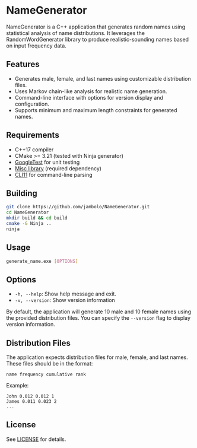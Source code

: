 # NameGenerator

NameGenerator is a C++ application that generates random names using statistical analysis of name distributions. It leverages the RandomWordGenerator library to produce realistic-sounding names based on input frequency data.

## Features

- Generates male, female, and last names using customizable distribution files.
- Uses Markov chain-like analysis for realistic name generation.
- Command-line interface with options for version display and configuration.
- Supports minimum and maximum length constraints for generated names.

## Requirements

- C++17 compiler
- CMake >= 3.21 (tested with Ninja generator)
- [GoogleTest](https://github.com/google/googletest) for unit testing
- [Misc library](https://github.com/jambolo/Misc) (required dependency)
- [CLI11](https://github.com/CLIUtils/CLI11) for command-line parsing

## Building

```sh
git clone https://github.com/jambolo/NameGenerator.git
cd NameGenerator
mkdir build && cd build
cmake -G Ninja ..
ninja
```

## Usage

```sh
generate_name.exe [OPTIONS]
```

## Options
- `-h, --help`: Show help message and exit.
- `-v, --version`: Show version information

By default, the application will generate 10 male and 10 female names using the provided distribution files. You can specify the `--version` flag to display version information.

## Distribution Files

The application expects distribution files for male, female, and last names. These files should be in the format:

```
name frequency cumulative rank
```

Example:
```
John 0.012 0.012 1
James 0.011 0.023 2
... 
```

## License

See [LICENSE](LICENSE) for details.

